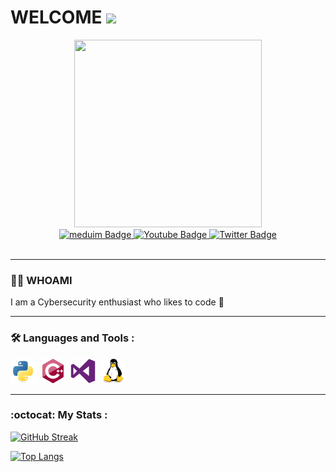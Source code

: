 <h1>
  WELCOME
  <img src="https://media.giphy.com/media/3o7aCVzTmaVkDWpXYk/giphy.gif" width="00px"/>
</h1>

<div align="center">
  <img src="https://media.giphy.com/media/NgurY1o4z080Jfoyzw/giphy.gif" width="300" height="300"/>
</div>

<div id="badges" align="center">
  <a href="https://medium.com/@hel.s">
    <img src="https://img.shields.io/badge/meduim-black?style=for-the-badge&logo=linkedin&logoColor=pink" alt="meduim Badge"/>
  </a>
  <a href="https://www.youtube.com/channel/UCwMnrClFkJ8Px6q2bopt_GQ">
    <img src="https://img.shields.io/badge/YouTube-black?style=for-the-badge&logo=youtube&logoColor=pink" alt="Youtube Badge"/>
  </a>
  <a href="https://twitter.com/justcallme_hel">
    <img src="https://img.shields.io/badge/Twitter-black?style=for-the-badge&logo=twitter&logoColor=pink" alt="Twitter Badge"/>
  </a>

</div>
<div align="center">
<img src="https://komarev.com/ghpvc/?username=hel4s&style=flat-square&color=ff69b4" alt=""/>
  </div>
  
  
  ---
  ### :woman_technologist: WHOAMI
   
  I am a Cybersecurity enthusiast who likes to code :slightly_smiling_face:
  
  ---
  ### :hammer_and_wrench: Languages and Tools :
  
  <div>
  <img src="https://github.com/devicons/devicon/blob/master/icons/python/python-original.svg" title="Python" alt="Python" width="40" height="40"/>&nbsp;
    <img src="https://github.com/devicons/devicon/blob/master/icons/cplusplus/cplusplus-original.svg" title="C++" alt="C++" width="40" height="40"/>&nbsp;
 <img src="https://github.com/devicons/devicon/blob/master/icons/visualstudio/visualstudio-plain.svg" title="Visual Studio" alt="Visual Studio" width="40" height="40"/>&nbsp;
  <img src="https://github.com/devicons/devicon/blob/master/icons/linux/linux-original.svg" title="Linux" alt="Linux" width="40" height="40"/>&nbsp;
  
   ---
  
###  :octocat: My Stats :
 [![GitHub Streak](https://github-readme-streak-stats.herokuapp.com?user=hel4s&theme=radical&hide_border=true&date_format=M%20j%5B%2C%20Y%5D)](https://git.io/streak-stats)
  
  [![Top Langs](https://github-readme-stats.vercel.app/api/top-langs/?username=hel4s&layout=compact&theme=radical)](https://github.com/anuraghazra/github-readme-stats)


